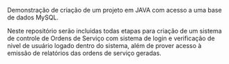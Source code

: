 Demonstração de criação de um projeto em JAVA com acesso a uma base de dados MySQL.

Neste repositório serão incluidas todas etapas para criação de um sistema de controle de Ordens de Serviço com sistema de login e verificação de nivel de usuário logado dentro do sistema, além de prover acesso  à emissão de relatórios
das ordens de serviço geradas.
